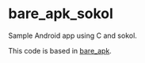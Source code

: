 # bare_apk_sokol

Sample Android app using C and sokol.

This code is based in [bare_apk](https://github.com/tuket/bare_apk).